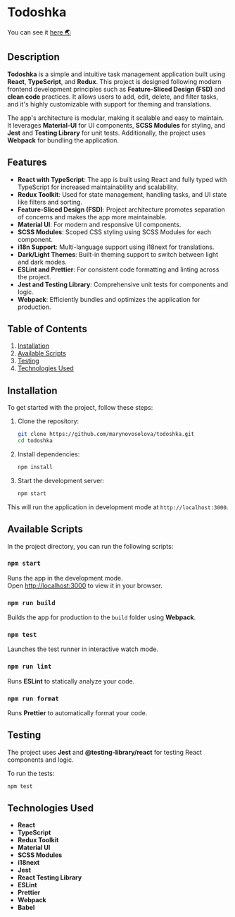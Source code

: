 # Todoshka

You can see it <a href="https://marynovoselova.github.io/Todoshka" alt="Todoshka">here 🌏</a>
 
## Description

**Todoshka** is a simple and intuitive task management application built using **React**, **TypeScript**, and **Redux**. This project is designed following modern frontend development principles such as **Feature-Sliced Design (FSD)** and **clean code** practices. It allows users to add, edit, delete, and filter tasks, and it's highly customizable with support for theming and translations.

The app's architecture is modular, making it scalable and easy to maintain. It leverages **Material-UI** for UI components, **SCSS Modules** for styling, and **Jest** and **Testing Library** for unit tests. Additionally, the project uses **Webpack** for bundling the application.

## Features

- **React with TypeScript**: The app is built using React and fully typed with TypeScript for increased maintainability and scalability.
- **Redux Toolkit**: Used for state management, handling tasks, and UI state like filters and sorting.
- **Feature-Sliced Design (FSD)**: Project architecture promotes separation of concerns and makes the app more maintainable.
- **Material UI**: For modern and responsive UI components.
- **SCSS Modules**: Scoped CSS styling using SCSS Modules for each component.
- **i18n Support**: Multi-language support using i18next for translations.
- **Dark/Light Themes**: Built-in theming support to switch between light and dark modes.
- **ESLint and Prettier**: For consistent code formatting and linting across the project.
- **Jest and Testing Library**: Comprehensive unit tests for components and logic.
- **Webpack**: Efficiently bundles and optimizes the application for production.

## Table of Contents

1. [Installation](#installation)
2. [Available Scripts](#available-scripts)
4. [Testing](#testing)
5. [Technologies Used](#technologies-used)

## Installation

To get started with the project, follow these steps:

1. Clone the repository:

    ```bash
    git clone https://github.com/marynovoselova/todoshka.git
    cd todoshka
    ```

2. Install dependencies:

    ```bash
    npm install
    ```

3. Start the development server:

    ```bash
    npm start
    ```

This will run the application in development mode at `http://localhost:3000`.

## Available Scripts

In the project directory, you can run the following scripts:

### `npm start`

Runs the app in the development mode.  
Open [http://localhost:3000](http://localhost:3000) to view it in your browser.

### `npm run build`

Builds the app for production to the `build` folder using **Webpack**.

### `npm test`

Launches the test runner in interactive watch mode.

### `npm run lint`

Runs **ESLint** to statically analyze your code.

### `npm run format`

Runs **Prettier** to automatically format your code.

## Testing

The project uses **Jest** and **@testing-library/react** for testing React components and logic.

To run the tests:

```bash
npm test
```

## Technologies Used

- **React**
- **TypeScript**
- **Redux Toolkit**
- **Material UI**
- **SCSS Modules**
- **i18next**
- **Jest**
- **React Testing Library**
- **ESLint**
- **Prettier**
- **Webpack**
- **Babel**
